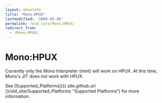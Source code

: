 ```yaml
---
layout: obsolete
title: "Mono:HPUX"
lastmodified: '2006-05-08'
permalink: /old_site/Mono:HPUX/
redirect_from:
  - /Mono:HPUX/
---
```


Mono:HPUX
=========

Currently only the Mono Interpreter (mint) will work on HPUX. At this time, Mono's JIT does not work with HPUX

See [Supported\_Platforms]({{ site.github.url }}/old_site/Supported_Platforms "Supported Platforms") for more information.

